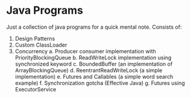# Java Programs
Just a collection of java programs for a quick mental note.
Consists of:
1. Design Patterns
2. Custom ClassLoader
3. Concurrency
   a. Producer consumer implementation with PriorityBlockingQueue
   b. ReadWriteLock implementation using synchronized keyword
   c. BoundedBuffer (an implementation of ArrayBlockingQueue)
   d. ReentrantReadWriteLock (a simple implementation)
   e. Futures and Callables (a simple word search example)
   f. Synchronization gotcha (Effective Java)
   g. Futures using ExecutorService
